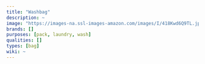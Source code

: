 ```yaml
---
title: "Washbag"
description: ~
image: "https://images-na.ssl-images-amazon.com/images/I/418Kwd6Q9TL.jpg"
brands: []
purposes: [pack, laundry, wash]
qualities: []
types: [bag]
wiki: ~
---
```

